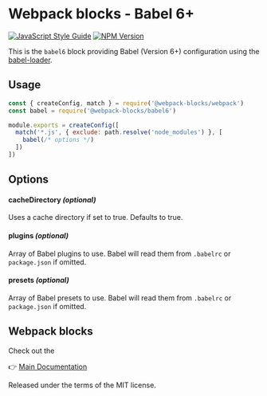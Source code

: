 # Webpack blocks - Babel 6+

[![JavaScript Style Guide](https://img.shields.io/badge/code%20style-standard-brightgreen.svg)](http://standardjs.com/)
[![NPM Version](https://img.shields.io/npm/v/@webpack-blocks/babel6.svg)](https://www.npmjs.com/package/@webpack-blocks/babel6)

This is the `babel6` block providing Babel (Version 6+) configuration using the [babel-loader](https://github.com/babel/babel-loader).


## Usage

```js
const { createConfig, match } = require('@webpack-blocks/webpack')
const babel = require('@webpack-blocks/babel6')

module.exports = createConfig([
  match('*.js', { exclude: path.resolve('node_modules') }, [
    babel(/* options */)
  ])
])
```


## Options

#### cacheDirectory *(optional)*
Uses a cache directory if set to true. Defaults to true.

#### plugins *(optional)*
Array of Babel plugins to use. Babel will read them from `.babelrc` or `package.json` if omitted.

#### presets *(optional)*
Array of Babel presets to use. Babel will read them from `.babelrc` or `package.json` if omitted.


## Webpack blocks

Check out the

👉 [Main Documentation](https://github.com/andywer/webpack-blocks)

Released under the terms of the MIT license.
